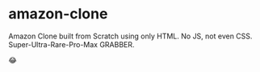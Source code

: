 # amazon-clone
Amazon Clone built from Scratch using only HTML. No JS, not even CSS. Super-Ultra-Rare-Pro-Max GRABBER.

😂 
